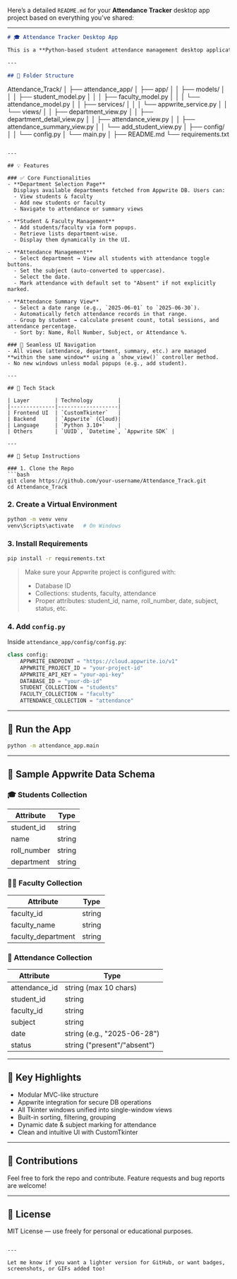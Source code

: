 Here’s a detailed `README.md` for your **Attendance Tracker** desktop app project based on everything you’ve shared:

---

```markdown
# 🎓 Attendance Tracker Desktop App

This is a **Python-based student attendance management desktop application** built with **CustomTkinter** for the frontend and **Appwrite** as the backend-as-a-service platform. The app supports real-time CRUD operations for students, faculty, and attendance data. It is modular, easy to maintain, and scalable for multiple departments.

---

## 📁 Folder Structure

```

Attendance\_Track/
│
├── attendance\_app/
│   ├── app/
│   │   ├── models/
│   │   │   ├── student\_model.py
│   │   │   ├── faculty\_model.py
│   │   │   └── attendance\_model.py
│   │   ├── services/
│   │   │   └── appwrite\_service.py
│   │   └── views/
│   │       ├── department\_view\.py
│   │       ├── department\_detail\_view\.py
│   │       ├── attendance\_view\.py
│   │       ├── attendance\_summary\_view\.py
│   │       └── add\_student\_view\.py
│   ├── config/
│   │   └── config.py
│   └── main.py
│
├── README.md
└── requirements.txt

````

---

## 💡 Features

### ✅ Core Functionalities
- **Department Selection Page**  
  Displays available departments fetched from Appwrite DB. Users can:
  - View students & faculty
  - Add new students or faculty
  - Navigate to attendance or summary views

- **Student & Faculty Management**
  - Add students/faculty via form popups.
  - Retrieve lists department-wise.
  - Display them dynamically in the UI.

- **Attendance Management**
  - Select department → View all students with attendance toggle buttons.
  - Set the subject (auto-converted to uppercase).
  - Select the date.
  - Mark attendance with default set to "Absent" if not explicitly marked.

- **Attendance Summary View**
  - Select a date range (e.g., `2025-06-01` to `2025-06-30`).
  - Automatically fetch attendance records in that range.
  - Group by student → calculate present count, total sessions, and attendance percentage.
  - Sort by: Name, Roll Number, Subject, or Attendance %.
  
### 🔁 Seamless UI Navigation
- All views (attendance, department, summary, etc.) are managed **within the same window** using a `show_view()` controller method.
- No new windows unless modal popups (e.g., add student).

---

## 🧠 Tech Stack

| Layer        | Technology        |
|--------------|-------------------|
| Frontend UI  | `CustomTkinter`   |
| Backend      | `Appwrite` (Cloud)|
| Language     | `Python 3.10+`    |
| Others       | `UUID`, `Datetime`, `Appwrite SDK` |

---

## 🔧 Setup Instructions

### 1. Clone the Repo
```bash
git clone https://github.com/your-username/Attendance_Track.git
cd Attendance_Track
````

### 2. Create a Virtual Environment

```bash
python -m venv venv
venv\Scripts\activate   # On Windows
```

### 3. Install Requirements

```bash
pip install -r requirements.txt
```

> Make sure your Appwrite project is configured with:
>
> * Database ID
> * Collections: students, faculty, attendance
> * Proper attributes: student\_id, name, roll\_number, date, subject, status, etc.

### 4. Add `config.py`

Inside `attendance_app/config/config.py`:

```python
class config:
    APPWRITE_ENDPOINT = "https://cloud.appwrite.io/v1"
    APPWRITE_PROJECT_ID = "your-project-id"
    APPWRITE_API_KEY = "your-api-key"
    DATABASE_ID = "your-db-id"
    STUDENT_COLLECTION = "students"
    FACULTY_COLLECTION = "faculty"
    ATTENDANCE_COLLECTION = "attendance"
```

---

## 🚀 Run the App

```bash
python -m attendance_app.main
```

---

## 🧪 Sample Appwrite Data Schema

### 🎓 Students Collection

| Attribute    | Type   |
| ------------ | ------ |
| student\_id  | string |
| name         | string |
| roll\_number | string |
| department   | string |

### 👨‍🏫 Faculty Collection

| Attribute           | Type   |
| ------------------- | ------ |
| faculty\_id         | string |
| faculty\_name       | string |
| faculty\_department | string |

### 📅 Attendance Collection

| Attribute      | Type                        |
| -------------- | --------------------------- |
| attendance\_id | string (max 10 chars)       |
| student\_id    | string                      |
| faculty\_id    | string                      |
| subject        | string                      |
| date           | string (e.g., "2025-06-28") |
| status         | string ("present"/"absent") |

---

## 📌 Key Highlights

* Modular MVC-like structure
* Appwrite integration for secure DB operations
* All Tkinter windows unified into single-window views
* Built-in sorting, filtering, grouping
* Dynamic date & subject marking for attendance
* Clean and intuitive UI with CustomTkinter

---

## 🙌 Contributions

Feel free to fork the repo and contribute. Feature requests and bug reports are welcome!

---

## 📃 License

MIT License — use freely for personal or educational purposes.

```

---

Let me know if you want a lighter version for GitHub, or want badges, screenshots, or GIFs added too!
```
